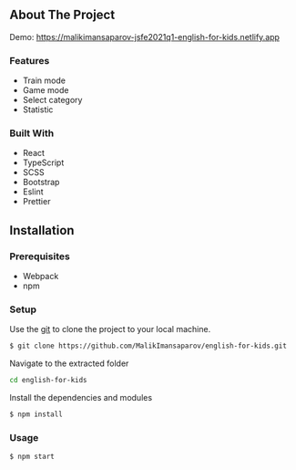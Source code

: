 <!-- ABOUT THE PROJECT -->
## About The Project

Demo: https://malikimansaparov-jsfe2021q1-english-for-kids.netlify.app

### Features
- Train mode
- Game mode
- Select category
- Statistic

### Built With
- React
- TypeScript
- SCSS
- Bootstrap
- Eslint 
- Prettier

## Installation
### Prerequisites
- Webpack 
- npm

### Setup
Use the [git](https://git-scm.com/downloads) to clone the project to your local machine.
```sh
$ git clone https://github.com/MalikImansaparov/english-for-kids.git
```

Navigate to the extracted folder
```sh 
cd english-for-kids
```

Install the dependencies and modules
```sh
$ npm install
```

### Usage
```sh
$ npm start
```



